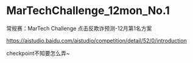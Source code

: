 # MarTechChallenge_12mon_No.1

常规赛：MarTech Challenge 点击反欺诈预测-12月第1名方案

https://aistudio.baidu.com/aistudio/competition/detail/52/0/introduction

checkpoint不知要怎么弄~
